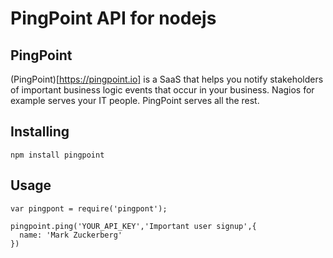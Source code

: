 # PingPoint API for nodejs

## PingPoint

(PingPoint)[https://pingpoint.io] is a SaaS that helps you notify stakeholders of important business logic events that occur in your business. Nagios for example serves your IT people. PingPoint serves all the rest.

## Installing

```
npm install pingpoint
```

## Usage
```
var pingpont = require('pingpont');

pingpoint.ping('YOUR_API_KEY','Important user signup',{
  name: 'Mark Zuckerberg'
})
```
